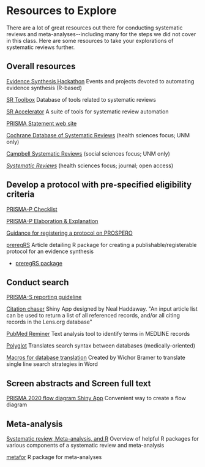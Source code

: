 # Resources to Explore

There are a lot of great resources out there for conducting systematic reviews and meta-analyses--including many for the steps we did not cover in this class. Here are some resources to take your explorations of systematic reviews further.


## Overall resources

[Evidence Synthesis Hackathon](https://www.eshackathon.org/) Events and projects devoted to automating evidence synthesis (R-based)

[SR Toolbox](http://systematicreviewtools.com/) Database of tools related to systematic reviews

[SR Accelerator](https://sr-accelerator.com/#/) A suite of tools for systematic review automation

[PRISMA Statement web site](http://prisma-statement.org/)

[Cochrane Database of Systematic Reviews](https://www.cochranelibrary.com/cdsr/reviews) (health sciences focus; UNM only)

[Campbell Systematic Reviews](https://onlinelibrary.wiley.com/journal/18911803) (social sciences focus; UNM only)

*[Systematic Reviews](https://systematicreviewsjournal.biomedcentral.com/)* (health sciences focus; journal; open access)

## Develop a protocol with pre-specified eligibility criteria

[PRISMA-P Checklist](http://www.prisma-statement.org/documents/PRISMA-P-checklist.pdf)

[PRISMA-P Elaboration & Explanation](http://www.bmj.com/content/349/bmj.g7647)

[Guidance for registering a protocol on PROSPERO](https://www.crd.york.ac.uk/PROSPERO/documents/Registering%20a%20review%20on%20PROSPERO.pdf)

[preregRS](https://onlinelibrary.wiley.com/doi/10.1002/jrsm.1540) Article detailing R package for creating a publishable/registerable protocol for an evidence synthesis

- [preregRS package](https://github.com/j-5chneider/preregRS)

## Conduct search

[PRISMA-S reporting guideline](https://systematicreviewsjournal.biomedcentral.com/articles/10.1186/s13643-020-01542-z)

[Citation chaser](https://estech.shinyapps.io/citationchaser/) Shiny App designed by Neal Haddaway. "An input article list can be used to return a list of all referenced records, and/or all citing records in the Lens.org database"

[PubMed Reminer](https://hgserver2.amc.nl/cgi-bin/miner/miner2.cgi) Text analysis tool to identify terms in MEDLINE records

[Polyglot](https://sr-accelerator.com/#/polyglot) Translates search syntax between databases (medically-oriented)

[Macros for database translation](http://www.stationsweb.nl/emcmb_cursus/bestanden/macros.html) Created by Wichor Bramer to translate single line search strategies in Word

## Screen abstracts and Screen full text

[PRISMA 2020 flow diagram Shiny App](https://www.eshackathon.org/software/PRISMA2020.html) Convenient way to create a flow diagram

## Meta-analysis

[Systematic review, Meta-analysis, and R](http://meta-evidence.co.uk/systematic-review-meta-analysis-and-r/) Overview of helpful R packages for various components of a systematic review and meta-analysis

[metafor](https://cran.r-project.org/web/packages/metafor/metafor.pdf) R package for meta-analyses



